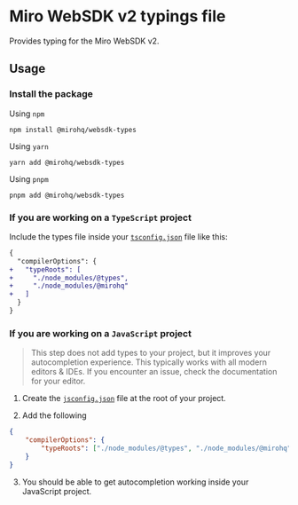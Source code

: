 # Miro WebSDK v2 typings file

Provides typing for the Miro WebSDK v2.

## Usage

### Install the package

Using `npm`

```
npm install @mirohq/websdk-types
```

Using `yarn`

```
yarn add @mirohq/websdk-types
```

Using `pnpm`

```
pnpm add @mirohq/websdk-types
```

### If you are working on a `TypeScript` project

Include the types file inside your [`tsconfig.json`](https://www.typescriptlang.org/docs/handbook/tsconfig-json.html)
file like this:

```diff
{
  "compilerOptions": {
+   "typeRoots": [
+     "./node_modules/@types",
+     "./node_modules/@mirohq"
+   ]
  }
}
```

### If you are working on a `JavaScript` project

> This step does not add types to your project, but it improves your autocompletion experience. This typically works
> with all modern editors & IDEs. If you encounter an issue, check the documentation for your editor.

1. Create the [`jsconfig.json`](https://code.visualstudio.com/docs/languages/jsconfig) file at the root of your project.

2. Add the following

```json
{
    "compilerOptions": {
        "typeRoots": ["./node_modules/@types", "./node_modules/@mirohq"]
    }
}
```

3. You should be able to get autocompletion working inside your JavaScript project.

